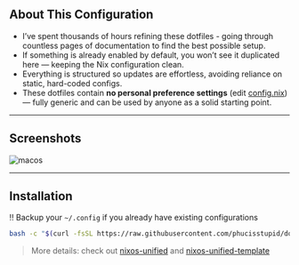 ## About This Configuration

- I’ve spent thousands of hours refining these dotfiles - going through countless pages of documentation to find the best possible setup.  
- If something is already enabled by default, you won’t see it duplicated here — keeping the Nix configuration clean.  
- Everything is structured so updates are effortless, avoiding reliance on static, hard-coded configs.  
- These dotfiles contain **no personal preference settings** (edit [config.nix](./config.nix)) — fully generic and can be used by anyone as a solid starting point.

---

## Screenshots

![macos](https://github.com/user-attachments/assets/8399116d-52ee-459c-babe-5082771559be)

---

## Installation

‼️ Backup your `~/.config` if you already have existing configurations

```bash
bash -c "$(curl -fsSL https://raw.githubusercontent.com/phucisstupid/dotflow/main/nix.sh)"
```
> More details: check out [nixos-unified](https://nixos-unified.org/) and [nixos-unified-template](https://github.com/juspay/nixos-unified-template)
